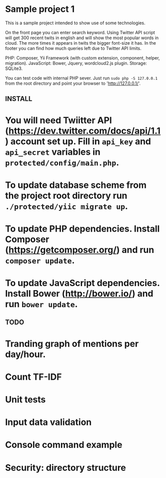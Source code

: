 Sample project 1
======================

This is a sample project intended to show use of some technologies.

On the front page you can enter search keyword. Using Twitter API script will get 300 
recent twits in english and will show the most popular words in cloud. The more times it appears 
in twits the bigger font-size it has. 
In the footer you can find how much queries left due to Twitter API limits.

PHP: Composer, Yii Framework (with custom extension, component, helper, migration).
JavaScript: Bower, Jquery, wordcloud2.js plugin.
Storage: SQLite3.

You can test code with internal PHP sever. Just run `sudo php -S 127.0.0.1` from the root directory and point your browser to 'http://127.0.0.1/'.


INSTALL
------------

# You will need Twiitter API (https://dev.twitter.com/docs/api/1.1) account set up. Fill in `api_key` and `api_secret` variables in `protected/config/main.php`.
# To update database scheme from the project root directory run `./protected/yiic migrate up`.
# To update PHP dependencies. Install Composer (https://getcomposer.org/) and run `composer update`.
# To update JavaScript dependencies. Install Bower (http://bower.io/) and run `bower update`.


TODO
------------

# Tranding graph of mentions per day/hour.
# Count TF-IDF
# Unit tests
# Input data validation
# Console command example
# Security: directory structure
